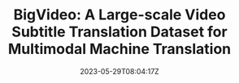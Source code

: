 ---
title: "BigVideo: A Large-scale Video Subtitle Translation Dataset for Multimodal Machine Translation"
authors:
- Liyan Kang
- Luyang Huang
- Ningxin Peng
- Peihao Zhu
- Zewei Sun
- Shanbo Cheng
- Mingxuan Wang
- Degen Huang
- Jinsong Su
author_notes:
- "共同一作"
- "共同一作"
- 
- 
- 
- 
- 
- 
- "通讯作者"
date: "2023-05-29T08:04:17Z"
publishDate: "2025-05-29T08:04:17Z"
publication_types: [direction2]
publication: "**In Proc. of ACL 2023 Findings.**"
---